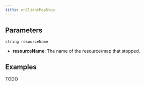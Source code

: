 ```yaml
---
title: onClientMapStop
---
```


Parameters
----------

```
string resourceName
```

- **resourceName**:  The name of the resource/map that stopped.

Examples
--------

TODO
